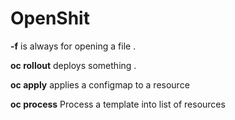 # OpenShit

**-f** is always for opening a file . 

**oc rollout** deploys something . 

**oc apply** applies a configmap to a resource

**oc process** Process a template into list of resources
